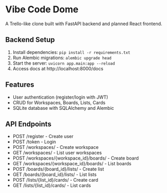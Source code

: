 # Vibe Code Dome

A Trello-like clone built with FastAPI backend and planned React frontend.

## Backend Setup

1. Install dependencies: `pip install -r requirements.txt`
2. Run Alembic migrations: `alembic upgrade head`
3. Start the server: `uvicorn app.main:app --reload`
4. Access docs at http://localhost:8000/docs

## Features

- User authentication (register/login with JWT)
- CRUD for Workspaces, Boards, Lists, Cards
- SQLite database with SQLAlchemy and Alembic

## API Endpoints

- POST /register - Create user
- POST /token - Login
- POST /workspaces/ - Create workspace
- GET /workspaces/ - List user workspaces
- POST /workspaces/{workspace_id}/boards/ - Create board
- GET /workspaces/{workspace_id}/boards/ - List boards
- POST /boards/{board_id}/lists/ - Create list
- GET /boards/{board_id}/lists/ - List lists
- POST /lists/{list_id}/cards/ - Create card
- GET /lists/{list_id}/cards/ - List cards
